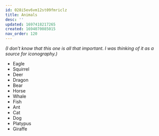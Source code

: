 ```yaml
---
id: 028i5ev6vm12st09fmriclz
title: Animals
desc: ''
updated: 1697418217265
created: 1694070085015
nav_order: 120
---
```


*(I don't know that this one is all that important. I was thinking of it as a source for iconography.)*

* Eagle
* Squirrel
* Deer
* Dragon
* Bear
* Horse
* Whale
* Fish
* Ant
* Cat
* Dog
* Platypus
* Giraffe
